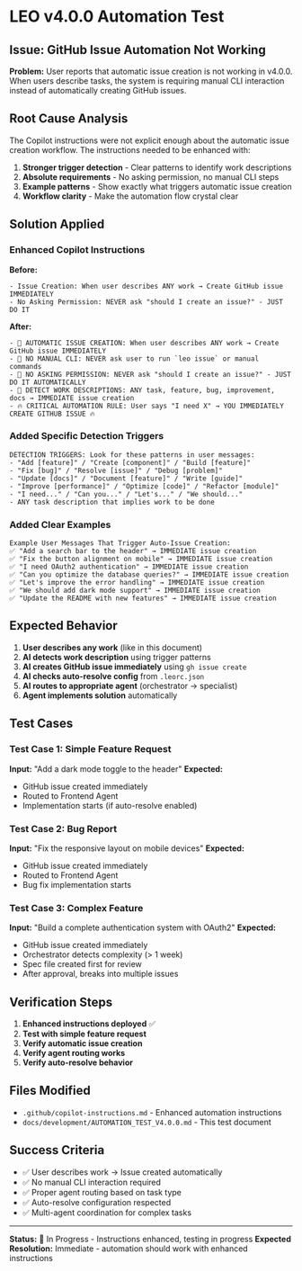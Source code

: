 # LEO v4.0.0 Automation Test

## Issue: GitHub Issue Automation Not Working

**Problem:** User reports that automatic issue creation is not working in v4.0.0. When users describe tasks, the system is requiring manual CLI interaction instead of automatically creating GitHub issues.

## Root Cause Analysis

The Copilot instructions were not explicit enough about the automatic issue creation workflow. The instructions needed to be enhanced with:

1. **Stronger trigger detection** - Clear patterns to identify work descriptions
2. **Absolute requirements** - No asking permission, no manual CLI steps
3. **Example patterns** - Show exactly what triggers automatic issue creation
4. **Workflow clarity** - Make the automation flow crystal clear

## Solution Applied

### Enhanced Copilot Instructions

**Before:**
```
- Issue Creation: When user describes ANY work → Create GitHub issue IMMEDIATELY
- No Asking Permission: NEVER ask "should I create an issue?" - JUST DO IT
```

**After:**
```
- 🚨 AUTOMATIC ISSUE CREATION: When user describes ANY work → Create GitHub issue IMMEDIATELY
- 🚨 NO MANUAL CLI: NEVER ask user to run `leo issue` or manual commands
- 🚨 NO ASKING PERMISSION: NEVER ask "should I create an issue?" - JUST DO IT AUTOMATICALLY
- 🚨 DETECT WORK DESCRIPTIONS: ANY task, feature, bug, improvement, docs → IMMEDIATE issue creation
- 🔥 CRITICAL AUTOMATION RULE: User says "I need X" → YOU IMMEDIATELY CREATE GITHUB ISSUE 🔥
```

### Added Specific Detection Triggers

```
DETECTION TRIGGERS: Look for these patterns in user messages:
- "Add [feature]" / "Create [component]" / "Build [feature]"
- "Fix [bug]" / "Resolve [issue]" / "Debug [problem]"  
- "Update [docs]" / "Document [feature]" / "Write [guide]"
- "Improve [performance]" / "Optimize [code]" / "Refactor [module]"
- "I need..." / "Can you..." / "Let's..." / "We should..."
- ANY task description that implies work to be done
```

### Added Clear Examples

```
Example User Messages That Trigger Auto-Issue Creation:
✅ "Add a search bar to the header" → IMMEDIATE issue creation
✅ "Fix the button alignment on mobile" → IMMEDIATE issue creation  
✅ "I need OAuth2 authentication" → IMMEDIATE issue creation
✅ "Can you optimize the database queries?" → IMMEDIATE issue creation
✅ "Let's improve the error handling" → IMMEDIATE issue creation
✅ "We should add dark mode support" → IMMEDIATE issue creation
✅ "Update the README with new features" → IMMEDIATE issue creation
```

## Expected Behavior

1. **User describes any work** (like in this document)
2. **AI detects work description** using trigger patterns
3. **AI creates GitHub issue immediately** using `gh issue create`
4. **AI checks auto-resolve config** from `.leorc.json`
5. **AI routes to appropriate agent** (orchestrator → specialist)
6. **Agent implements solution** automatically

## Test Cases

### Test Case 1: Simple Feature Request
**Input:** "Add a dark mode toggle to the header"
**Expected:** 
- GitHub issue created immediately
- Routed to Frontend Agent
- Implementation starts (if auto-resolve enabled)

### Test Case 2: Bug Report
**Input:** "Fix the responsive layout on mobile devices"
**Expected:**
- GitHub issue created immediately
- Routed to Frontend Agent
- Bug fix implementation starts

### Test Case 3: Complex Feature
**Input:** "Build a complete authentication system with OAuth2"
**Expected:**
- GitHub issue created immediately
- Orchestrator detects complexity (> 1 week)
- Spec file created first for review
- After approval, breaks into multiple issues

## Verification Steps

1. **Enhanced instructions deployed** ✅
2. **Test with simple feature request**
3. **Verify automatic issue creation**
4. **Verify agent routing works**
5. **Verify auto-resolve behavior**

## Files Modified

- `.github/copilot-instructions.md` - Enhanced automation instructions
- `docs/development/AUTOMATION_TEST_V4.0.0.md` - This test document

## Success Criteria

- ✅ User describes work → Issue created automatically
- ✅ No manual CLI interaction required
- ✅ Proper agent routing based on task type
- ✅ Auto-resolve configuration respected
- ✅ Multi-agent coordination for complex tasks

---

**Status:** 🔧 In Progress - Instructions enhanced, testing in progress
**Expected Resolution:** Immediate - automation should work with enhanced instructions